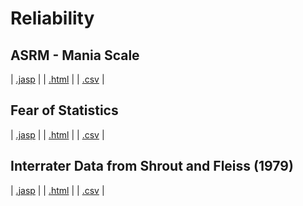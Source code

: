 #  Reliability 



## ASRM - Mania Scale 
 | [.jasp](https://github.com/jasp-stats/jasp-data-library/raw/main/ASRM%20-%20Mania%20Scale/ASRM%20-%20Mania%20Scale.jasp) | | [.html](https://htmlpreview.github.io/?https://github.com/jasp-stats/jasp-data-library/blob/main/ASRM%20-%20Mania%20Scale/index.html) | | [.csv](https://raw.githubusercontent.com/jasp-stats/jasp-data-library/main/ASRM%20-%20Mania%20Scale/ASRM%20-%20Mania%20Scale.csv) |

## Fear of Statistics 
 | [.jasp](https://github.com/jasp-stats/jasp-data-library/raw/main/Fear%20of%20Statistics/Fear%20of%20Statistics.jasp) | | [.html](https://htmlpreview.github.io/?https://github.com/jasp-stats/jasp-data-library/blob/main/Fear%20of%20Statistics/index.html) | | [.csv](https://raw.githubusercontent.com/jasp-stats/jasp-data-library/main/Fear%20of%20Statistics/Fear%20of%20Statistics.csv) |

## Interrater Data from Shrout and Fleiss (1979) 
 | [.jasp](https://github.com/jasp-stats/jasp-data-library/raw/main/Interrater%20Data%20from%20Shrout%20and%20Fleiss%20(1979)/Interrater%20Data%20from%20Shrout%20and%20Fleiss%20(1979).jasp) | | [.html](https://htmlpreview.github.io/?https://github.com/jasp-stats/jasp-data-library/blob/main/Interrater%20Data%20from%20Shrout%20and%20Fleiss%20(1979)/index.html) | | [.csv](https://raw.githubusercontent.com/jasp-stats/jasp-data-library/main/Interrater%20Data%20from%20Shrout%20and%20Fleiss%20(1979)/Interrater%20Data%20from%20Shrout%20and%20Fleiss%20(1979).csv) |